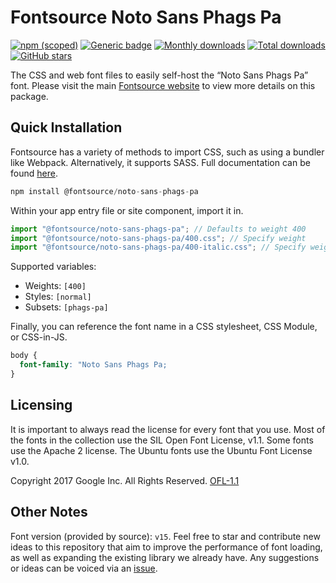# Fontsource Noto Sans Phags Pa

[![npm (scoped)](https://img.shields.io/npm/v/@fontsource/noto-sans-phags-pa?color=brightgreen)](https://www.npmjs.com/package/@fontsource/noto-sans-phags-pa) [![Generic badge](https://img.shields.io/badge/fontsource-passing-brightgreen)](https://github.com/fontsource/fontsource) [![Monthly downloads](https://badgen.net/npm/dm/@fontsource/noto-sans-phags-pa)](https://github.com/fontsource/fontsource) [![Total downloads](https://badgen.net/npm/dt/@fontsource/noto-sans-phags-pa)](https://github.com/fontsource/fontsource) [![GitHub stars](https://img.shields.io/github/stars/fontsource/fontsource.svg?style=social&label=Star)](https://github.com/fontsource/fontsource/stargazers)

The CSS and web font files to easily self-host the “Noto Sans Phags Pa” font. Please visit the main [Fontsource website](https://fontsource.org/fonts/noto-sans-phags-pa) to view more details on this package.

## Quick Installation

Fontsource has a variety of methods to import CSS, such as using a bundler like Webpack. Alternatively, it supports SASS. Full documentation can be found [here](https://fontsource.org/docs/getting-started/introduction).

```javascript
npm install @fontsource/noto-sans-phags-pa
```

Within your app entry file or site component, import it in.

```javascript
import "@fontsource/noto-sans-phags-pa"; // Defaults to weight 400
import "@fontsource/noto-sans-phags-pa/400.css"; // Specify weight
import "@fontsource/noto-sans-phags-pa/400-italic.css"; // Specify weight and style

```

Supported variables:
- Weights: `[400]`
- Styles: `[normal]`
- Subsets: `[phags-pa]`

Finally, you can reference the font name in a CSS stylesheet, CSS Module, or CSS-in-JS.

```css
body {
  font-family: "Noto Sans Phags Pa;
}
```

## Licensing
It is important to always read the license for every font that you use.
Most of the fonts in the collection use the SIL Open Font License, v1.1. Some fonts use the Apache 2 license. The Ubuntu fonts use the Ubuntu Font License v1.0.

Copyright 2017 Google Inc. All Rights Reserved.
[OFL-1.1](http://scripts.sil.org/OFL)

## Other Notes
Font version (provided by source): `v15`.
Feel free to star and contribute new ideas to this repository that aim to improve the performance of font loading, as well as expanding the existing library we already have. Any suggestions or ideas can be voiced via an [issue](https://github.com/fontsource/fontsource/issues).